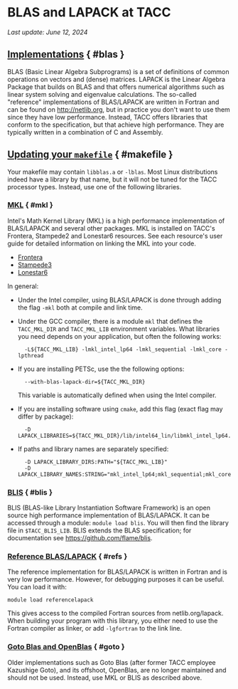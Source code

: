 # BLAS and LAPACK at TACC
*Last update: June 12, 2024*


## [Implementations](#blas) { #blas }

BLAS (Basic Linear Algebra Subprograms) is a set of definitions of common operations on vectors and (dense) matrices. LAPACK is the Linear Algebra Package that builds on BLAS and that offers numerical algorithms such as linear system solving and eigenvalue calculations. The so-called "reference" implementations of BLAS/LAPACK are written in Fortran and can be found on <http://netlib.org>, but in practice you don't want to use them since they have low performance. Instead, TACC offers libraries that conform to the specification, but that achieve high performance. They are typically written in a combination of C and Assembly.

## [Updating your `makefile`](#makefile) { #makefile }

Your makefile may contain `libblas.a` or `-lblas`. Most Linux distributions indeed have a library by that name, but it will not be tuned for the TACC processor types. Instead, use one of the following libraries.

### [MKL](#mkl) { #mkl }

Intel's Math Kernel Library (MKL) is a high performance implementation of BLAS/LAPACK and several other packages. MKL is installed on TACC's Frontera, Stampede2 and Lonestar6 resources. See each resource's user guide for detailed information on linking the MKL into your code.

* [Frontera](../../hpc/frontera#mkl)
* [Stampede3](../../hpc/stampede3#mkl)
* [Lonestar6](../../hpc/lonestar6#mkl)

In general:

* Under the Intel compiler, using BLAS/LAPACK is done through adding the flag `-mkl` both at compile and link time.

* Under the GCC compiler, there is a module `mkl` that defines the `TACC_MKL_DIR` and `TACC_MKL_LIB` environment variables. What libraries you need depends on your application, but often the following works:

		-L${TACC_MKL_LIB} -lmkl_intel_lp64 -lmkl_sequential -lmkl_core -lpthread

* If you are installing PETSc, use the the following options: 

		--with-blas-lapack-dir=${TACC_MKL_DIR}

	This variable is automatically defined when using the Intel compiler. 

* If you are installing software using `cmake`, add this flag (exact flag may differ by package):

		-D LAPACK_LIBRARIES=${TACC_MKL_DIR}/lib/intel64_lin/libmkl_intel_lp64.so;${TACC_MKL_DIR}/lib/intel64_lin/libmkl_core.so

* If paths and library names are separately specified:

		-D LAPACK_LIBRARY_DIRS:PATH="${TACC_MKL_LIB}"
		-D LAPACK_LIBRARY_NAMES:STRING="mkl_intel_lp64;mkl_sequential;mkl_core;pthread"


### [BLIS](#blis) { #blis }

BLIS (BLAS-like Library Instantiation Software Framework) is an open source high performance implementation of BLAS/LAPACK. It can be accessed through a module: `module load blis`. You will then find the library file in `$TACC_BLIS_LIB`. BLIS extends the BLAS specification; for documentation see <https://github.com/flame/blis>.

### [Reference BLAS/LAPACK](#refs) { #refs }

The reference implementation for BLAS/LAPACK is written in Fortran and is very low performance. However, for debugging purposes it can be useful. You can load it with:

	module load referencelapack

This gives access to the compiled Fortran sources from netlib.org/lapack. When building your program with this library, you either need to use the Fortran compiler as linker, or add `-lgfortran` to the link line.


### [Goto Blas and OpenBlas](#goto) { #goto }

Older implementations such as Goto Blas (after former TACC employee Kazushige Goto), and its offshoot, OpenBlas, are no longer maintained and should not be used. Instead, use MKL or BLIS as described above.



